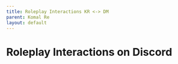 ```yaml
---
title: Roleplay Interactions KR <-> DM
parent: Komal Re
layout: default
---
```


# Roleplay Interactions on Discord


